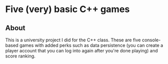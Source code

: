 # Five (very) basic C++ games
## About

This is a university project I did for the C++ class. These are five console-based games with added perks such as data persistence (you can create a player account that you can log into again after you're done playing) and score ranking. 
